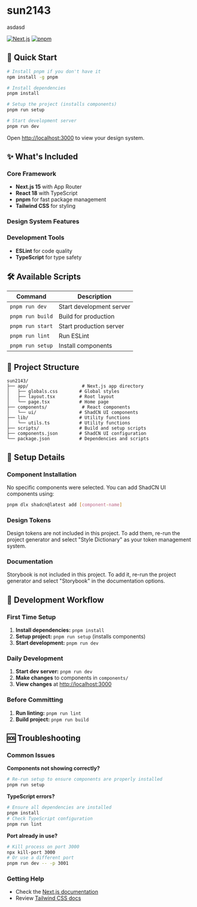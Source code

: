 # sun2143

asdasd

[![Next.js](https://img.shields.io/badge/Next.js-15-black)](https://nextjs.org/)
[![pnpm](https://img.shields.io/badge/pnpm-9.0-FF6C37)](https://pnpm.io/)

## 🚀 Quick Start

```bash
# Install pnpm if you don't have it
npm install -g pnpm

# Install dependencies
pnpm install

# Setup the project (installs components)
pnpm run setup

# Start development server
pnpm run dev
```

Open [http://localhost:3000](http://localhost:3000) to view your design system.

## ✨ What's Included

### Core Framework
- **Next.js 15** with App Router
- **React 18** with TypeScript
- **pnpm** for fast package management
- **Tailwind CSS** for styling

### Design System Features

### Development Tools
- **ESLint** for code quality
- **TypeScript** for type safety

## 🛠️ Available Scripts

| Command | Description |
|---------|-------------|
| `pnpm run dev` | Start development server |
| `pnpm run build` | Build for production |
| `pnpm run start` | Start production server |
| `pnpm run lint` | Run ESLint |
| `pnpm run setup` | Install components |

## 📁 Project Structure

```
sun2143/
├── app/                    # Next.js app directory
│   ├── globals.css        # Global styles
│   ├── layout.tsx         # Root layout
│   └── page.tsx           # Home page
├── components/             # React components
│   └── ui/                # ShadCN UI components
├── lib/                   # Utility functions
│   └── utils.ts           # Utility functions
├── scripts/               # Build and setup scripts
├── components.json        # ShadCN UI configuration
└── package.json           # Dependencies and scripts
```

## 🔧 Setup Details

### Component Installation
No specific components were selected. You can add ShadCN UI components using:

```bash
pnpm dlx shadcn@latest add [component-name]
```

### Design Tokens
Design tokens are not included in this project. To add them, re-run the project generator and select "Style Dictionary" as your token management system.

### Documentation
Storybook is not included in this project. To add it, re-run the project generator and select "Storybook" in the documentation options.



## 🔄 Development Workflow

### First Time Setup
1. **Install dependencies:** `pnpm install`
2. **Setup project:** `pnpm run setup` (installs components)
3. **Start development:** `pnpm run dev`

### Daily Development
1. **Start dev server:** `pnpm run dev`
2. **Make changes** to components in `components/`
3. **View changes** at [http://localhost:3000](http://localhost:3000)

### Before Committing
1. **Run linting:** `pnpm run lint`
2. **Build project:** `pnpm run build`

## 🆘 Troubleshooting

### Common Issues

**Components not showing correctly?**
```bash
# Re-run setup to ensure components are properly installed
pnpm run setup
```

**TypeScript errors?**
```bash
# Ensure all dependencies are installed
pnpm install
# Check TypeScript configuration
pnpm run lint
```

**Port already in use?**
```bash
# Kill process on port 3000
npx kill-port 3000
# Or use a different port
pnpm run dev -- -p 3001
```

### Getting Help
- Check the [Next.js documentation](https://nextjs.org/docs)
- Review [Tailwind CSS docs](https://tailwindcss.com/docs)

